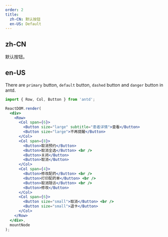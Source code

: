 ```yaml
---
order: 2
title:
  zh-CN: 默认按钮
  en-US: Default
---
```


## zh-CN

默认按钮。

## en-US

There are `primary` button, `default` button, `dashed` button and `danger` button in antd.

````jsx
import { Row, Col, Button } from 'antd';

ReactDOM.render(
  <div>
    <Row>
      <Col span={6}>
        <Button size="large" subtitle="患者详情">查看</Button>
        <Button size="large">不再提醒</Button>
      </Col>
      <Col span={8}>
        <Button>取消预约</Button>
        <Button>取消全选</Button> <br />
        <Button>关闭</Button>
        <Button>取消</Button>
      </Col>
      <Col span={4}>
        <Button>修改配药</Button> <br />
        <Button>打印配药单</Button> <br />
        <Button>取消随访</Button> <br />
        <Button>修改</Button> 
      </Col>
      <Col span={6}>
        <Button size="small">取消</Button> <br />
        <Button size="small">退卡</Button>
      </Col>
    </Row>
  </div>,
  mountNode
);
````
